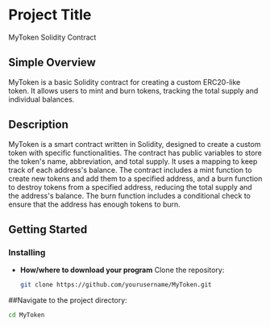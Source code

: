 # Project Title
MyToken Solidity Contract

## Simple Overview
MyToken is a basic Solidity contract for creating a custom ERC20-like token. It allows users to mint and burn tokens, tracking the total supply and individual balances.

## Description
MyToken is a smart contract written in Solidity, designed to create a custom token with specific functionalities. The contract has public variables to store the token's name, abbreviation, and total supply. It uses a mapping to keep track of each address's balance. The contract includes a mint function to create new tokens and add them to a specified address, and a burn function to destroy tokens from a specified address, reducing the total supply and the address's balance. The burn function includes a conditional check to ensure that the address has enough tokens to burn.

## Getting Started

### Installing

* **How/where to download your program**
  Clone the repository:
  ```sh
  git clone https://github.com/yourusername/MyToken.git

##Navigate to the project directory:

```sh
cd MyToken
